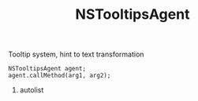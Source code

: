 ﻿---
uid: crmscript_ref_NSTooltipsAgent
title: NSTooltipsAgent
intellisense: Void.NSTooltipsAgent
keywords: NSTooltipsAgent
so.topic: reference
---

Tooltip system, hint to text transformation

```crmscript
NSTooltipsAgent agent;
agent.callMethod(arg1, arg2);
```

1. autolist

